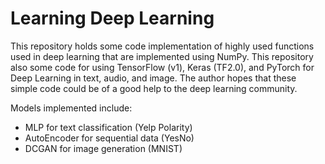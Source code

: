 # Learning Deep Learning
This repository holds some code implementation of highly used functions used in deep learning that are implemented using NumPy. This repository also some code for using TensorFlow (v1), Keras (TF2.0), and PyTorch for Deep Learning in text, audio, and image. The author hopes that these simple code could be of a good help to the deep learning community.

Models implemented include:
- MLP for text classification (Yelp Polarity)
- AutoEncoder for sequential data (YesNo)
- DCGAN for image generation (MNIST)
